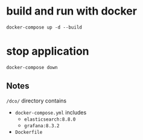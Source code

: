 # build and run with docker
`docker-compose up -d --build`

# stop application
`docker-compose down`


## Notes
`/dco/` directory contains
  - `docker-compose.yml` includes
    - `elasticsearch:8.8.0` 
    - `grafana:8.3.2`
  - `Dockerfile`


